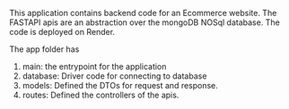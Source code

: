 This application contains backend code for an Ecommerce website. The FASTAPI apis are an abstraction over the mongoDB NOSql database. The code is deployed on Render.

The app folder has
1. main: the entrypoint for the application
2. database: Driver code for connecting to database
3. models: Defined the DTOs for request and response.
4. routes: Defined the controllers of the apis.